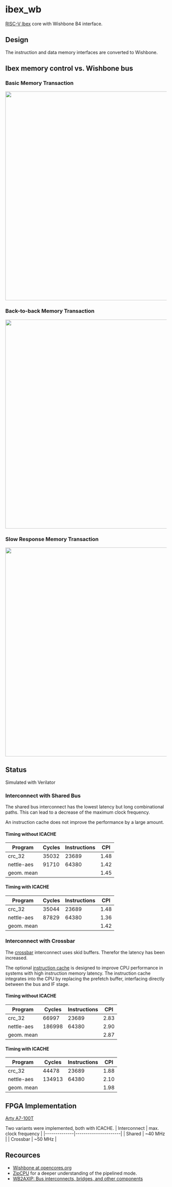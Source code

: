 # ibex_wb
[RISC-V Ibex](https://ibex-core.readthedocs.io/en/latest/index.html) core with Wishbone B4 interface.

## Design
The instruction and data memory interfaces are converted to Wishbone.

## Ibex memory control vs. Wishbone bus

### Basic Memory Transaction
<p align="center"><img src="doc/images/timing1.svg" width="650"></p>

### Back-to-back Memory Transaction
<p align="center"><img src="doc/images/timing2.svg" width="650"></p>

### Slow Response Memory Transaction
<p align="center"><img src="doc/images/timing3.svg" width="650"></p>

## Status
Simulated with Verilator

### Interconnect with Shared Bus
The shared bus interconnect has the lowest latency but long combinational paths.
This can lead to a decrease of the maximum clock frequency.

An instruction cache does not improve the performance by a large amount.

#### Timing without ICACHE
| Program    | Cycles | Instructions   | CPI  |
|------------|--------|----------------|------|
| crc_32     | 35032  | 23689          | 1.48 |
| nettle-aes | 91710  | 64380          | 1.42 |
| geom. mean |        |                | 1.45 |

#### Timing with ICACHE
| Program    | Cycles | Instructions   | CPI  |
|------------|--------|----------------|------|
| crc_32     | 35044  | 23689          | 1.48 |
| nettle-aes | 87829  | 64380          | 1.36 |
| geom. mean |        |                | 1.42 |

### Interconnect with Crossbar
The [crossbar](https://zipcpu.com/blog/2019/07/17/crossbar.html) interconnect uses skid buffers.
Therefor the latency has been increased.

The optional [instruction cache](https://ibex-core.readthedocs.io/en/latest/03_reference/icache.html)
is designed to improve CPU performance in systems with high instruction memory latency.
The instruction cache integrates into the
CPU by replacing the prefetch buffer, interfacing directly between the bus and IF stage.

#### Timing without ICACHE
| Program    | Cycles | Instructions   | CPI  |
|------------|--------|----------------|------|
| crc_32     | 66997  | 23689          | 2.83 |
| nettle-aes | 186998 | 64380          | 2.90 |
| geom. mean |        |                | 2.87 |

#### Timing with ICACHE
| Program    | Cycles | Instructions   | CPI  |
|------------|--------|----------------|------|
| crc_32     | 44478  | 23689          | 1.88 |
| nettle-aes | 134913 | 64380          | 2.10 |
| geom. mean |        |                | 1.98 |

## FPGA Implementation
[Arty A7-100T](https://digilent.com/shop/arty-a7-100t-artix-7-fpga-development-board/)

Two variants were implemented, both with ICACHE.
| Interconnect | max. clock frequency |
|--------------|----------------------|
| Shared       | ~40 MHz              |
| Crossbar     | ~50 MHz              |

## Recources
- [Wishbone at opencores.org](https://opencores.org/howto/wishbone)
- [ZipCPU](http://zipcpu.com/zipcpu/2017/11/07/wb-formal.html) for a deeper understanding of the pipelined mode.
- [WB2AXIP: Bus interconnects, bridges, and other components](https://github.com/ZipCPU/wb2axip/)
